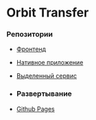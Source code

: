 # Orbit Transfer
### Репозитории
- [Фронтенд](https://github.com/pluxaaa/orbits-front)
- [Нативное приложение](https://github.com/pluxaaa/orbits-native)
- [Выделенный сервис](https://github.com/pluxaaa/orbits-async)

- ### Развертывание
- [Github Pages](https://pluxaaa.github.io/orbits-front/)
